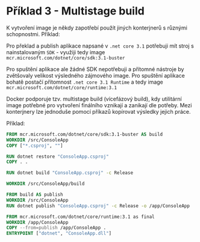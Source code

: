 # Příklad 3 - Multistage build

K vytvoření image je někdy zapotřebí použít jiných konterjnerů s různými schopnostmi. Příklad:

Pro překlad a publish aplikace napsané v `.net core 3.1` potřebuji mít stroj s nainstalovaným `SDK` - využiji tedy image `mcr.microsoft.com/dotnet/core/sdk:3.1-buster`

Pro spuštění aplikace ale žádné SDK nepotřebuji a přítomné nástroje by zvětšovaly velikost výsledného zájmového image. Pro spuštění aplikace bohatě postačí přítomnost `.net core 3.1 Runtime` a tedy image `mcr.microsoft.com/dotnet/core/runtime:3.1`

Docker podporuje tzv. multistage build (vícefázový build), kdy utilitární image potřebné pro vytvoření finálního vznikají a zanikají dle potřeby. Mezi konterjnery lze jednoduše pomocí příkazů kopírovat výsledky jejich práce.

Příklad: 

```dockerfile
FROM mcr.microsoft.com/dotnet/core/sdk:3.1-buster AS build
WORKDIR /src/ConsoleApp
COPY ["*.csproj", ""]

RUN dotnet restore "ConsoleApp.csproj"
COPY . .

RUN dotnet build "ConsoleApp.csproj" -c Release

WORKDIR /src/ConsoleApp/build

FROM build AS publish
WORKDIR /src/ConsoleApp
RUN dotnet publish "ConsoleApp.csproj" -c Release -o /app/ConsoleApp

FROM mcr.microsoft.com/dotnet/core/runtime:3.1 as final
WORKDIR /app/ConsoleApp
COPY --from=publish /app/ConsoleApp .
ENTRYPOINT ["dotnet", "ConsoleApp.dll"]
```


